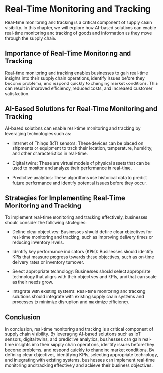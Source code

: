 Real-Time Monitoring and Tracking
======================================================================================================

Real-time monitoring and tracking is a critical component of supply chain visibility. In this chapter, we will explore how AI-based solutions can enable real-time monitoring and tracking of goods and information as they move through the supply chain.

Importance of Real-Time Monitoring and Tracking
-----------------------------------------------

Real-time monitoring and tracking enables businesses to gain real-time insights into their supply chain operations, identify issues before they become problems, and respond quickly to changing market conditions. This can result in improved efficiency, reduced costs, and increased customer satisfaction.

AI-Based Solutions for Real-Time Monitoring and Tracking
--------------------------------------------------------

AI-based solutions can enable real-time monitoring and tracking by leveraging technologies such as:

* Internet of Things (IoT) sensors: These devices can be placed on shipments or equipment to track their location, temperature, humidity, and other characteristics in real-time.

* Digital twins: These are virtual models of physical assets that can be used to monitor and analyze their performance in real-time.

* Predictive analytics: These algorithms use historical data to predict future performance and identify potential issues before they occur.

Strategies for Implementing Real-Time Monitoring and Tracking
-------------------------------------------------------------

To implement real-time monitoring and tracking effectively, businesses should consider the following strategies:

* Define clear objectives: Businesses should define clear objectives for real-time monitoring and tracking, such as improving delivery times or reducing inventory levels.

* Identify key performance indicators (KPIs): Businesses should identify KPIs that measure progress towards these objectives, such as on-time delivery rates or inventory turnover.

* Select appropriate technology: Businesses should select appropriate technology that aligns with their objectives and KPIs, and that can scale as their needs grow.

* Integrate with existing systems: Real-time monitoring and tracking solutions should integrate with existing supply chain systems and processes to minimize disruption and maximize efficiency.

Conclusion
----------

In conclusion, real-time monitoring and tracking is a critical component of supply chain visibility. By leveraging AI-based solutions such as IoT sensors, digital twins, and predictive analytics, businesses can gain real-time insights into their supply chain operations, identify issues before they become problems, and respond quickly to changing market conditions. By defining clear objectives, identifying KPIs, selecting appropriate technology, and integrating with existing systems, businesses can implement real-time monitoring and tracking effectively and achieve their business objectives.
